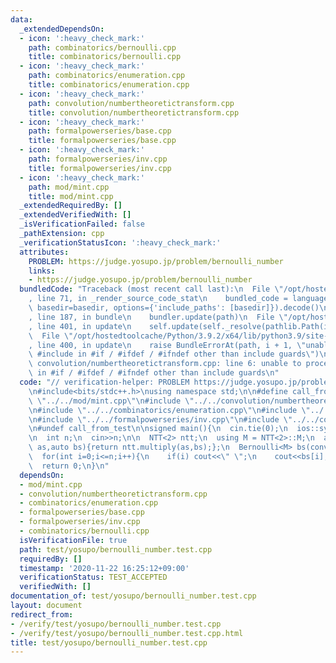 ```yaml
---
data:
  _extendedDependsOn:
  - icon: ':heavy_check_mark:'
    path: combinatorics/bernoulli.cpp
    title: combinatorics/bernoulli.cpp
  - icon: ':heavy_check_mark:'
    path: combinatorics/enumeration.cpp
    title: combinatorics/enumeration.cpp
  - icon: ':heavy_check_mark:'
    path: convolution/numbertheoretictransform.cpp
    title: convolution/numbertheoretictransform.cpp
  - icon: ':heavy_check_mark:'
    path: formalpowerseries/base.cpp
    title: formalpowerseries/base.cpp
  - icon: ':heavy_check_mark:'
    path: formalpowerseries/inv.cpp
    title: formalpowerseries/inv.cpp
  - icon: ':heavy_check_mark:'
    path: mod/mint.cpp
    title: mod/mint.cpp
  _extendedRequiredBy: []
  _extendedVerifiedWith: []
  _isVerificationFailed: false
  _pathExtension: cpp
  _verificationStatusIcon: ':heavy_check_mark:'
  attributes:
    PROBLEM: https://judge.yosupo.jp/problem/bernoulli_number
    links:
    - https://judge.yosupo.jp/problem/bernoulli_number
  bundledCode: "Traceback (most recent call last):\n  File \"/opt/hostedtoolcache/Python/3.9.2/x64/lib/python3.9/site-packages/onlinejudge_verify/documentation/build.py\"\
    , line 71, in _render_source_code_stat\n    bundled_code = language.bundle(stat.path,\
    \ basedir=basedir, options={'include_paths': [basedir]}).decode()\n  File \"/opt/hostedtoolcache/Python/3.9.2/x64/lib/python3.9/site-packages/onlinejudge_verify/languages/cplusplus.py\"\
    , line 187, in bundle\n    bundler.update(path)\n  File \"/opt/hostedtoolcache/Python/3.9.2/x64/lib/python3.9/site-packages/onlinejudge_verify/languages/cplusplus_bundle.py\"\
    , line 401, in update\n    self.update(self._resolve(pathlib.Path(included), included_from=path))\n\
    \  File \"/opt/hostedtoolcache/Python/3.9.2/x64/lib/python3.9/site-packages/onlinejudge_verify/languages/cplusplus_bundle.py\"\
    , line 400, in update\n    raise BundleErrorAt(path, i + 1, \"unable to process\
    \ #include in #if / #ifdef / #ifndef other than include guards\")\nonlinejudge_verify.languages.cplusplus_bundle.BundleErrorAt:\
    \ convolution/numbertheoretictransform.cpp: line 6: unable to process #include\
    \ in #if / #ifdef / #ifndef other than include guards\n"
  code: "// verification-helper: PROBLEM https://judge.yosupo.jp/problem/bernoulli_number\n\
    \n#include<bits/stdc++.h>\nusing namespace std;\n\n#define call_from_test\n#include\
    \ \"../../mod/mint.cpp\"\n#include \"../../convolution/numbertheoretictransform.cpp\"\
    \n#include \"../../combinatorics/enumeration.cpp\"\n#include \"../../formalpowerseries/base.cpp\"\
    \n#include \"../../formalpowerseries/inv.cpp\"\n#include \"../../combinatorics/bernoulli.cpp\"\
    \n#undef call_from_test\n\nsigned main(){\n  cin.tie(0);\n  ios::sync_with_stdio(0);\n\
    \n  int n;\n  cin>>n;\n\n  NTT<2> ntt;\n  using M = NTT<2>::M;\n  auto conv=[&](auto\
    \ as,auto bs){return ntt.multiply(as,bs);};\n  Bernoulli<M> bs(conv);\n\n  bs.build(n);\n\
    \  for(int i=0;i<=n;i++){\n    if(i) cout<<\" \";\n    cout<<bs[i];\n  }\n  cout<<endl;\n\
    \  return 0;\n}\n"
  dependsOn:
  - mod/mint.cpp
  - convolution/numbertheoretictransform.cpp
  - combinatorics/enumeration.cpp
  - formalpowerseries/base.cpp
  - formalpowerseries/inv.cpp
  - combinatorics/bernoulli.cpp
  isVerificationFile: true
  path: test/yosupo/bernoulli_number.test.cpp
  requiredBy: []
  timestamp: '2020-11-22 16:25:12+09:00'
  verificationStatus: TEST_ACCEPTED
  verifiedWith: []
documentation_of: test/yosupo/bernoulli_number.test.cpp
layout: document
redirect_from:
- /verify/test/yosupo/bernoulli_number.test.cpp
- /verify/test/yosupo/bernoulli_number.test.cpp.html
title: test/yosupo/bernoulli_number.test.cpp
---
```

